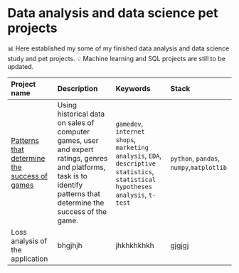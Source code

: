 # Data analysis and data science pet projects

📊 Here established my some of my finished data analysis and data science study and pet projects.
💡 Machine learning and SQL projects are still to be updated.


| Project name          | Description                     | Keywords                    |Stack                       |
| :---------------------|:--------------------------------|:----------------------------|:--------------------------|
| [Patterns that determine the success of games](https://github.com/evkis/data_analysis_science_pet/tree/main/patterns_that_determine_the_success_of_games) | Using historical data on sales of computer games, user and expert ratings, genres and platforms, task is to identify patterns that determine the success of the game.| `gamedev`, `internet shops`, `marketing analysis`, `EDA`, `descriptive statistics`, `statistical hypotheses analysis`, `t-test`| `python`, `pandas`, `numpy`,`matplotlib`|
| Loss analysis of the application |bhgjhjh|jhkhkhkhkh|gjgjgj|
